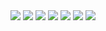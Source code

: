 <div class="grid-2">
    <img src="images/postcoronaorgy.png"/>
    <img src="images/postcoronaorgy.png"/>
    <img src="images/postcoronaorgy.png"/>
    <img src="images/postcoronaorgy.png"/>
    <img src="images/postcoronaorgy.png"/>
    <img src="images/postcoronaorgy.png"/>
    <img src="images/postcoronaorgy.png"/>
</div>